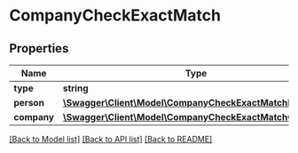 # CompanyCheckExactMatch

## Properties
Name | Type | Description | Notes
------------ | ------------- | ------------- | -------------
**type** | **string** |  | 
**person** | [**\Swagger\Client\Model\CompanyCheckExactMatchPerson**](CompanyCheckExactMatchPerson.md) |  | 
**company** | [**\Swagger\Client\Model\CompanyCheckExactMatchCompany**](CompanyCheckExactMatchCompany.md) |  | 

[[Back to Model list]](../README.md#documentation-for-models) [[Back to API list]](../README.md#documentation-for-api-endpoints) [[Back to README]](../README.md)


